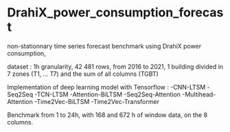 # DrahiX_power_consumption_forecast

non-stationnary time series forecast benchmark using DrahiX power consumption, 

dataset : 1h granularity, 42 481 rows, from 2016 to 2021, 1 building divided in 7 zones (T1, ... T7) and the sum of all columns (TGBT)

Implementation of deep learning model with Tensorflow :
  -CNN-LTSM
  -Seq2Seq
  -TCN-LTSM
  -Attention-BiLTSM
  -Seq2Seq-Attention
  -Multihead-Attention
  -Time2Vec-BiLTSM
  -Time2Vec-Transformer
  
  Benchmark from 1 to 24h, with 168 and 672 h of window data, on the 8 columns. 
